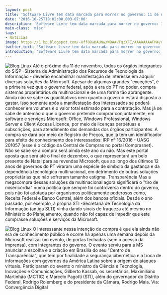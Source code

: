 ```yaml
---
layout: post
title: 'Software Livre tem data marcada para morrer no governo: 11 de novembro'
date: '2016-10-25T18:02:00.003-07:00'
description: 'Software Livre tem data marcada para morrer no governo: 11 de novembro'
main-class: 'misc'
tags:
- Notícias
image: https://1.bp.blogspot.com/-Hff08wDAUNw/WBAAVTqzXFI/AAAAAAAAFM4/o3-YgxJuntg5pB20sBUgAm67qxaD8DQiQCLcB/s72-c/lnxrip.png
twitter_text: 'Software Livre tem data marcada para morrer no governo: 11 de novembro'
introduction: 'Software Livre tem data marcada para morrer no governo: 11 de novembro'
---
```

![Blog Linux](https://1.bp.blogspot.com/-Hff08wDAUNw/WBAAVTqzXFI/AAAAAAAAFM4/o3-YgxJuntg5pB20sBUgAm67qxaD8DQiQCLcB/s1600/lnxrip.png "Blog Linux")
Até o próximo dia 11 de novembro, todos os órgãos integrantes do SISP  -Sistema de Administração dos Recursos de Tecnologia da Informação -  deverão encaminhar manifestação de interesse em adquirir diversas  soluções da Microsoft. Apesar de algumas grandes "exceções", é a  primeira vez que o governo federal, após a era do PT no poder, compra  sistemas proprietários da multinacional e de uma forma tão abrangente.
Ainda não se sabe os quantitativos nem quanto o governo estará  disposto a gastar. Isso somente após a manifestação dos interessados se  poderá conhecer em volumes e o valor total estimado para a contratação.  Mas já se sabe de antemão o que o governo pretende comprar  conjuntamente, em software e serviços Microsoft: Office, Windows  Professional, Windows Server e Client Access Licence, por meio de  licenças perpétuas e subscrições, para atendimento das demandas dos  órgãos participantes.
A compra se dará por meio de Registro de Preços, que já tem um  identificador para efeito de conhecimento dos interessados: IRP nº  16/2016 - UASG 201057 (esse é o código da Central de Compras no portal  Comprasnet).
Não se sabe se a compra será ainda este ano ou não. Mas este portal  aposta que será até o final de dezembro, o que representará um belo  presente de Natal para as revendas Microsoft, que ao longo dos últimos  12 anos de governos do PT viraram uma espécie de simbolo da gastança e  da dependência tecnológica multinacional, em detrimento de outras  soluções proprietárias que não sofreram tamanho estigma.
Transparência
Mas a megacompra dessas soluções da multinacional agora significará o  "tiro de misericórdia" numa política que sempre foi controversa dentro  do governo, pois não foi adotada por organismos politicamente poderosos  como, Receita Federal e Banco Central, além dos bancos oficiais. Desde o  ano passado, por exemplo, a própria STI -Secretaria de Tecnologia da  Informação (antiga SLTI) vinha dando sinais de fraqueza até mesmo no  Ministério do Planejamento, quando não foi capaz de impedir que este  comprasse soluções e serviços da Microsoft.
 
![Blog Linux](https://4.bp.blogspot.com/-wK10DeBhPPo/WBAAfCUK1bI/AAAAAAAAFM8/hIMrWYnUG9U9JZMbcV-FlAW-EFuv4kbUwCLcB/s320/eventoms.jpg "Blog Linux")
 O interessante nessa intenção de compra é que ela ainda não era de  conhecimento público e ocorre há apenas uma semana depois da Microsoft  realizar um evento, de portas fechadas (sem o acesso da imprensa), com  integrantes do governo. O evento serviu para a MS anunciar a escolha e a  criação em Brasília do seu "Centro de Transparência", que tem por  finalidade a segurança cibernética e a troca de informações com governos  da América Latina sobre a origem de ataques virtuais.
 Participaram do evento o ministro da Ciência e Tecnologia, Inovações e  Comunicações, Gilberto Kassab, os secretários, Maximiliano Martinhão  (MCTIC) e Marcelo Pagotti (STI), além do governador do Distrito Federal,  Rodrigo Rolemberg e do presidente da Câmara, Rodrigo Maia.
Via: Convergência Digital
